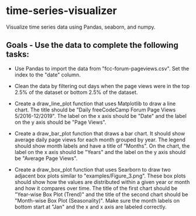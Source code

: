 # time-series-visualizer
Visualize time series data using Pandas, seaborn, and numpy.

## Goals - Use the data to complete the following tasks:

- Use Pandas to import the data from "fcc-forum-pageviews.csv". Set the index to the "date" column.

- Clean the data by filtering out days when the page views were in the top 2.5% of the dataset or bottom 2.5% of the dataset.

- Create a draw_line_plot function that uses Matplotlib to draw a line chart. The title should be "Daily freeCodeCamp Forum Page Views 5/2016-12/2019". The label on the x axis should be "Date" and the label on the y axis should be "Page Views".

- Create a draw_bar_plot function that draws a bar chart. It should show average daily page views for each month grouped by year. The legend should show month labels and have a title of "Months". On the chart, the label on the x axis should be "Years" and the label on the y axis should be "Average Page Views".

- Create a draw_box_plot function that uses Searborn to draw two adjacent box plots similar to "examples/Figure_3.png". These box plots should show how the values are distributed within a given year or month and how it compares over time. The title of the first chart should be "Year-wise Box Plot (Trend)" and the title of the second chart should be "Month-wise Box Plot (Seasonality)". Make sure the month labels on bottom start at "Jan" and the x and x axis are labeled correctly.
